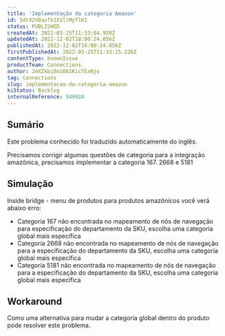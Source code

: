 ```yaml
---
title: 'Implementação da categoria Amazon'
id: 5drX2V0avfk1X2llMyTlK1
status: PUBLISHED
createdAt: 2022-03-25T11:33:04.920Z
updatedAt: 2022-12-02T18:00:24.056Z
publishedAt: 2022-12-02T18:00:24.056Z
firstPublishedAt: 2022-03-25T11:33:15.226Z
contentType: knownIssue
productTeam: Connections
author: 2mXZkbi0oi061KicTExNjo
tag: Connections
slug: implementacao-da-categoria-amazon
kiStatus: Backlog
internalReference: 549924
---
```


## Sumário

<div class="alert alert-info">
  <p>Este problema conhecido foi traduzido automaticamente do inglês.</p>
</div>



Precisamos corrigir algumas questões de categoria para a integração amazônica, precisamos implementar a categoria 167. 2668 e 5181



## Simulação



Inside bridge - menu de produtos para produtos amazônicos você verá abaixo erro:


- Categoria 167 não encontrada no mapeamento de nós de navegação para especificação do departamento da SKU, escolha uma categoria global mais específica
- Categoria 2668 não encontrada no mapeamento de nós de navegação para a especificação do departamento da SKU, escolha uma categoria global mais específica
- Categoria 5181 não encontrada no mapeamento de nós de navegação para a especificação do departamento da SKU, escolha uma categoria global mais específica




## Workaround



Como uma alternativa para mudar a categoria global dentro do produto pode resolver este problema.

